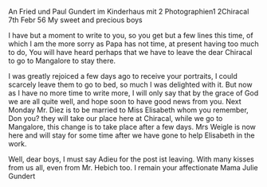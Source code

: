 An Fried und Paul Gundert im Kinderhaus mit 2 Photographien1 
 2Chiracal 7th Febr 56
My sweet and precious boys

I have but a moment to write to you, so you get but a few lines this time, of which I am the more sorry as Papa has not time, at present having too much to do, You will have heard perhaps that we have to leave the dear Chiracal to go to Mangalore to stay there.

I was greatly rejoiced a few days ago to receive your portraits, I could scarcely leave them to go to bed, so much I was delighted with it. 
But now as I have no more time to write more, I will only say that by the grace of God we are all quite well, and hope soon to have good news from you. Next Monday Mr. Diez is to be married to Miss Elisabeth whom you remember, Don you? they will take our place here at Chiracal, while we go to Mangalore, this change is to take place after a few days. Mrs Weigle is now here and will stay for some time after we have gone to help Elisabeth in the work.

Well, dear boys, I must say Adieu for the post ist leaving. With many kisses from us all, even from Mr. Hebich too.
 I remain your affectionate Mama
 Julie Gundert

